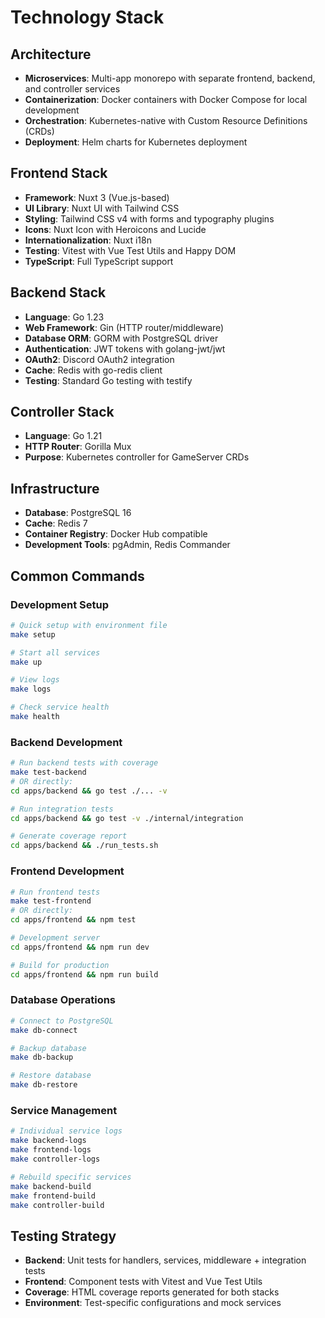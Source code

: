 # Technology Stack

## Architecture
- **Microservices**: Multi-app monorepo with separate frontend, backend, and controller services
- **Containerization**: Docker containers with Docker Compose for local development
- **Orchestration**: Kubernetes-native with Custom Resource Definitions (CRDs)
- **Deployment**: Helm charts for Kubernetes deployment

## Frontend Stack
- **Framework**: Nuxt 3 (Vue.js-based)
- **UI Library**: Nuxt UI with Tailwind CSS
- **Styling**: Tailwind CSS v4 with forms and typography plugins
- **Icons**: Nuxt Icon with Heroicons and Lucide
- **Internationalization**: Nuxt i18n
- **Testing**: Vitest with Vue Test Utils and Happy DOM
- **TypeScript**: Full TypeScript support

## Backend Stack
- **Language**: Go 1.23
- **Web Framework**: Gin (HTTP router/middleware)
- **Database ORM**: GORM with PostgreSQL driver
- **Authentication**: JWT tokens with golang-jwt/jwt
- **OAuth2**: Discord OAuth2 integration
- **Cache**: Redis with go-redis client
- **Testing**: Standard Go testing with testify

## Controller Stack
- **Language**: Go 1.21
- **HTTP Router**: Gorilla Mux
- **Purpose**: Kubernetes controller for GameServer CRDs

## Infrastructure
- **Database**: PostgreSQL 16
- **Cache**: Redis 7
- **Container Registry**: Docker Hub compatible
- **Development Tools**: pgAdmin, Redis Commander

## Common Commands

### Development Setup
```bash
# Quick setup with environment file
make setup

# Start all services
make up

# View logs
make logs

# Check service health
make health
```

### Backend Development
```bash
# Run backend tests with coverage
make test-backend
# OR directly:
cd apps/backend && go test ./... -v

# Run integration tests
cd apps/backend && go test -v ./internal/integration

# Generate coverage report
cd apps/backend && ./run_tests.sh
```

### Frontend Development
```bash
# Run frontend tests
make test-frontend
# OR directly:
cd apps/frontend && npm test

# Development server
cd apps/frontend && npm run dev

# Build for production
cd apps/frontend && npm run build
```

### Database Operations
```bash
# Connect to PostgreSQL
make db-connect

# Backup database
make db-backup

# Restore database
make db-restore
```

### Service Management
```bash
# Individual service logs
make backend-logs
make frontend-logs
make controller-logs

# Rebuild specific services
make backend-build
make frontend-build
make controller-build
```

## Testing Strategy
- **Backend**: Unit tests for handlers, services, middleware + integration tests
- **Frontend**: Component tests with Vitest and Vue Test Utils
- **Coverage**: HTML coverage reports generated for both stacks
- **Environment**: Test-specific configurations and mock services
